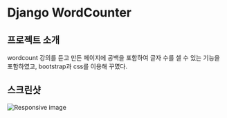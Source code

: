 #  Django WordCounter

## 프로젝트 소개

wordcount 강의를 듣고 만든 페이지에 공백을 포함하여 글자 수를 셀 수 있는 기능을 포함하였고, bootstrap과 css를 이용해 꾸몄다.

## 스크린샷

![Responsive image](https://cdn-class.likelion.org/media/submissions/jZ1V3ymcnQvPiQ.png)
